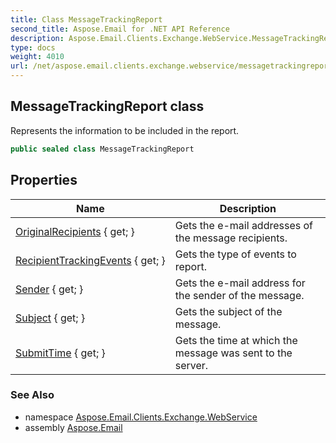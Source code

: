 ```yaml
---
title: Class MessageTrackingReport
second_title: Aspose.Email for .NET API Reference
description: Aspose.Email.Clients.Exchange.WebService.MessageTrackingReport class. Represents the information to be included in the report
type: docs
weight: 4010
url: /net/aspose.email.clients.exchange.webservice/messagetrackingreport/
---
```

## MessageTrackingReport class

Represents the information to be included in the report.

```csharp
public sealed class MessageTrackingReport
```

## Properties

| Name | Description |
| --- | --- |
| [OriginalRecipients](../../aspose.email.clients.exchange.webservice/messagetrackingreport/originalrecipients/) { get; } | Gets the e-mail addresses of the message recipients. |
| [RecipientTrackingEvents](../../aspose.email.clients.exchange.webservice/messagetrackingreport/recipienttrackingevents/) { get; } | Gets the type of events to report. |
| [Sender](../../aspose.email.clients.exchange.webservice/messagetrackingreport/sender/) { get; } | Gets the e-mail address for the sender of the message. |
| [Subject](../../aspose.email.clients.exchange.webservice/messagetrackingreport/subject/) { get; } | Gets the subject of the message. |
| [SubmitTime](../../aspose.email.clients.exchange.webservice/messagetrackingreport/submittime/) { get; } | Gets the time at which the message was sent to the server. |

### See Also

* namespace [Aspose.Email.Clients.Exchange.WebService](../../aspose.email.clients.exchange.webservice/)
* assembly [Aspose.Email](../../)


